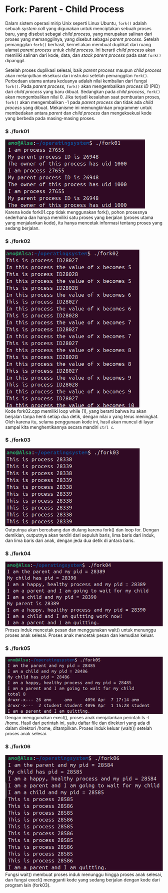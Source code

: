 # Fork: Parent - Child Process

Dalam sistem operasi mirip Unix seperti Linux Ubuntu, `fork()` adalah sebuah *system call* yang digunakan untuk menciptakan sebuah proses baru, yang disebut sebagai *child process*, yang merupakan salinan dari proses yang memanggilnya, yang disebut sebagai *parent process*. Setelah pemanggilan `fork()` berhasil, kernel akan membuat duplikat dari ruang alamat *parent process* untuk *child process*. Ini berarti *child process* akan memiliki salinan dari kode, data, dan *stack parent process* pada saat `fork()` dipanggil.

Setelah proses duplikasi selesai, baik *parent process* maupun *child process* akan melanjutkan eksekusi dari instruksi setelah pemanggilan `fork()`. Perbedaan utama antara keduanya adalah nilai kembalian dari fungsi `fork()`. Pada *parent process*, `fork()` akan mengembalikan *process ID* (PID) dari *child process* yang baru dibuat. Sedangkan pada *child process*, `fork()` akan mengembalikan nilai 0. Jika terjadi kesalahan saat pembuatan proses, `fork()` akan mengembalikan -1 pada *parent process* dan tidak ada *child process* yang dibuat. Mekanisme ini memungkinkan programmer untuk membedakan antara *parent* dan *child process* dan mengeksekusi kode yang berbeda pada masing-masing proses.

### $ ./fork01  
![fork1](https://github.com/Alsahera/SisOp-2025/blob/main/fork/fork01.png)  
Karena kode fork01.cpp tidak menggunakan fork(), pohon prosesnya sederhana dan hanya memiliki satu proses yang berjalan (proses utama yang menjalankan kode), itu hanya mencetak informasi tentang proses yang sedang berjalan.

### $ ./fork02
![fork2](https://github.com/Alsahera/SisOp-2025/blob/main/fork/fork02.png)  
Kode fork02.cpp memiliki loop while (1), yang berarti bahwa itu akan berjalan tanpa henti setiap dua detik, dengan nilai x yang terus meningkat.  Oleh karena itu, selama penggunaan kode ini, hasil akan muncul di layar sampai kita menghentikannya secara mandiri `ctrl c`.

### $ ./fork03
![fork3](https://github.com/Alsahera/SisOp-2025/blob/main/fork/fork03.png)  
Outputnya akan bercabang dan diulang karena fork() dan loop for. Dengan demikian, outputnya akan terdiri dari sepuluh baris, lima baris dari induk, dan lima baris dari anak, dengan jeda dua detik di antara baris.

### $ ./fork04
![fork4](https://github.com/Alsahera/SisOp-2025/blob/main/fork/fork04.png)  
Proses induk mencetak pesan dan menggunakan wait() untuk menunggu proses anak selesai. Proses anak mencetak pesan dan kemudian keluar.

### $ ./fork05
![fork5](https://github.com/Alsahera/SisOp-2025/blob/main/fork/fork05.png)  
Dengan menggunakan execl(), proses anak menjalankan perintah ls -l /home. Hasil dari perintah ini, yaitu daftar file dan direktori yang ada di dalam direktori /home, ditampilkan.  Proses induk keluar (wait()) setelah proses anak selesai.

### $ ./fork06
![fork6](https://github.com/Alsahera/SisOp-2025/blob/main/fork/fork06.png)  
Fungsi wait() membuat proses induk menunggu hingga proses anak selesai, dan fungsi execl() mengganti kode yang sedang berjalan dengan kode dari program lain (fork03).
